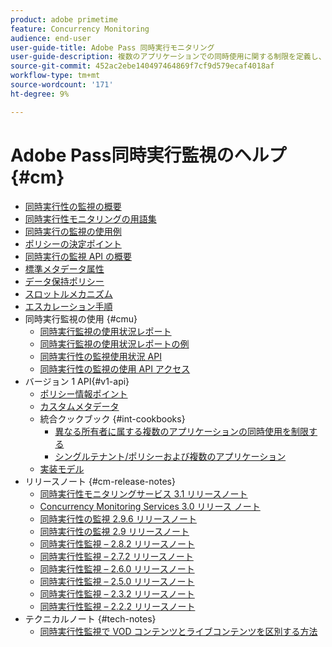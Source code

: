 ```yaml
---
product: adobe primetime
feature: Concurrency Monitoring
audience: end-user
user-guide-title: Adobe Pass 同時実行モニタリング
user-guide-description: 複数のアプリケーションでの同時使用に関する制限を定義し、適用する方法を説明します。
source-git-commit: 452ac2ebe140497464869f7cf9d579ecaf4018af
workflow-type: tm+mt
source-wordcount: '171'
ht-degree: 9%

---
```



# Adobe Pass同時実行監視のヘルプ {#cm}

+ [同時実行性の監視の概要](cm-home.md)
+ [ 同時実行性モニタリングの用語集 ](cm-glossary.md)
+ [同時実行の監視の使用例](cm-use-cases.md)
+ [ポリシーの決定ポイント](cm-policy-decision-point.md)
+ [同時実行の監視 API の概要](cm-api-overview.md)
+ [標準メタデータ属性](standard-metadata-attributes.md)
+ [データ保持ポリシー](data-retention-policy.md)
+ [スロットルメカニズム](throttling-mechanism.md)
+ [エスカレーション手順](cm-escalation-procedures.md)
+ 同時実行監視の使用 {#cmu}
   + [同時実行監視の使用状況レポート](cm-usage-reports.md)
   + [同時実行監視の使用状況レポートの例](cm-usage-reports-examples.md)
   + [同時実行性の監視使用状況 API](cmu-api.md)
   + [同時実行性の監視の使用 API アクセス](cmu-api-access.md)
+ バージョン 1 API{#v1-api}
   + [ポリシー情報ポイント](policy-info-pt-versionone.md)
   + [カスタムメタデータ](custom-metadata.md)
   + 統合クックブック {#int-cookbooks}
      + [異なる所有者に属する複数のアプリケーションの同時使用を制限する](restrict-concurr-usage-mult-apps.md)
      + [シングルテナント/ポリシーおよび複数のアプリケーション](single-tenant-policy-mult-app.md)
   + [実装モデル](implementation-models.md)
+ リリースノート {#cm-release-notes}
   + [同時実行性モニタリングサービス 3.1 リリースノート](rn-cm-services-31.md)
   + [Concurrency Monitoring Services 3.0 リリース ノート](rn-cm-services-30.md)
   + [同時実行性の監視 2.9.6 リリースノート](rn-cm-296.md)
   + [同時実行性の監視 2.9 リリースノート](rn-cm-29.md)
   + [同時実行性監視 – 2.8.2 リリースノート](rn-cm-282.md)
   + [同時実行性監視 – 2.7.2 リリースノート](rn-cm-272.md)
   + [同時実行性監視 – 2.6.0 リリースノート](rn-cm-260.md)
   + [同時実行性監視 – 2.5.0 リリースノート](rn-cm-250.md)
   + [同時実行性監視 – 2.3.2 リリースノート](rn-cm-232.md)
   + [同時実行性監視 – 2.2.2 リリースノート](rn-cm-222.md)
+ テクニカルノート {#tech-notes}
   + [同時実行性監視で VOD コンテンツとライブコンテンツを区別する方法](vod-live-dist.md)

<!--    + [Usage reports](usage-rep-versionone.md) -->

